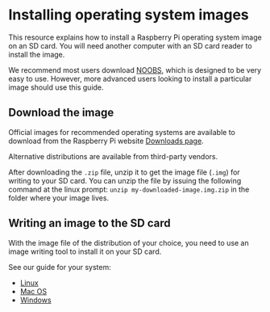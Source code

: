 # Installing operating system images

This resource explains how to install a Raspberry Pi operating system image on an SD card. You will need another computer with an SD card reader to install the image.

We recommend most users download [NOOBS](../noobs.md), which is designed to be very easy to use. However, more advanced users looking to install a particular image should use this guide.

## Download the image

Official images for recommended operating systems are available to download from the Raspberry Pi website [Downloads page](http://www.raspberrypi.org/downloads/).

Alternative distributions are available from third-party vendors.

After downloading the `.zip` file, unzip it to get the image file (`.img`) for writing to your SD card. You can unzip the file by issuing the following command at the linux prompt:
`unzip my-downloaded-image.img.zip` in the folder where your image lives.

## Writing an image to the SD card

With the image file of the distribution of your choice, you need to use an image writing tool to install it on your SD card.

See our guide for your system:

- [Linux](linux.md)
- [Mac OS](mac.md)
- [Windows](windows.md)
